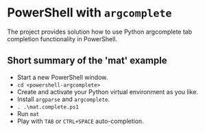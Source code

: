 # PowerShell with `argcomplete`

The project provides solution how to use Python argcomplete tab completion functionality in PowerShell.

## Short summary of the 'mat' example

* Start a new PowerShell window.
* `cd <powershell-argcomplete>`
* Create and activate your Python virtual environment as you like.
* Install `argparse` and `argcomplete`.
* `. .\mat.complete.ps1`
* Run `mat`
* Play with `TAB` or `CTRL+SPACE` auto-completion.
